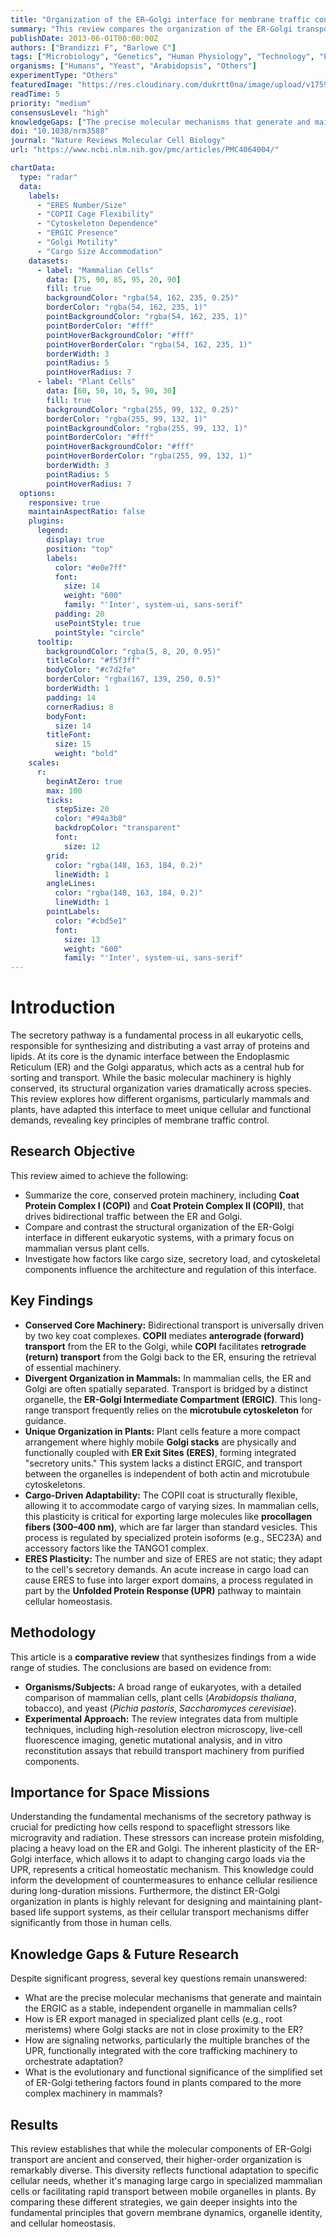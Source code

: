 ```yaml
---
title: "Organization of the ER–Golgi interface for membrane traffic control"
summary: "This review compares the organization of the ER-Golgi transport system in different eukaryotes, focusing on mammalian and plant cells. It highlights how the conserved COPI and COPII trafficking machinery is adapted to meet diverse cellular demands, such as transporting large cargo in mammals versus supporting mobile Golgi units in plants, providing insights into the fundamental control of the secretory pathway."
publishDate: 2013-06-01T00:00:00Z
authors: ["Brandizzi F", "Barlowe C"]
tags: ["Microbiology", "Genetics", "Human Physiology", "Technology", "Earth"]
organisms: ["Humans", "Yeast", "Arabidopsis", "Others"]
experimentType: "Others"
featuredImage: "https://res.cloudinary.com/dukrtt0na/image/upload/v1759682450/cjlciqf7jg9v4u3bcyxx.jpg"
readTime: 5
priority: "medium"
consensusLevel: "high"
knowledgeGaps: ["The precise molecular mechanisms that generate and maintain the ERGIC in mammalian cells", "How ER export occurs in less-vacuolated plant cells where Golgi are not closely associated with the ER", "How the Unfolded Protein Response (UPR) signaling network is integrated with the core trafficking machinery", "The functional significance of the simplified set of tethering factors in plants compared to mammals"]
doi: "10.1038/nrm3588"
journal: "Nature Reviews Molecular Cell Biology"
url: "https://www.ncbi.nlm.nih.gov/pmc/articles/PMC4064004/"

chartData:
  type: "radar"
  data:
    labels:
      - "ERES Number/Size"
      - "COPII Cage Flexibility"
      - "Cytoskeleton Dependence"
      - "ERGIC Presence"
      - "Golgi Motility"
      - "Cargo Size Accommodation"
    datasets:
      - label: "Mammalian Cells"
        data: [75, 90, 85, 95, 20, 90]
        fill: true
        backgroundColor: "rgba(54, 162, 235, 0.25)"
        borderColor: "rgba(54, 162, 235, 1)"
        pointBackgroundColor: "rgba(54, 162, 235, 1)"
        pointBorderColor: "#fff"
        pointHoverBackgroundColor: "#fff"
        pointHoverBorderColor: "rgba(54, 162, 235, 1)"
        borderWidth: 3
        pointRadius: 5
        pointHoverRadius: 7
      - label: "Plant Cells"
        data: [60, 50, 10, 5, 90, 30]
        fill: true
        backgroundColor: "rgba(255, 99, 132, 0.25)"
        borderColor: "rgba(255, 99, 132, 1)"
        pointBackgroundColor: "rgba(255, 99, 132, 1)"
        pointBorderColor: "#fff"
        pointHoverBackgroundColor: "#fff"
        pointHoverBorderColor: "rgba(255, 99, 132, 1)"
        borderWidth: 3
        pointRadius: 5
        pointHoverRadius: 7
  options:
    responsive: true
    maintainAspectRatio: false
    plugins:
      legend:
        display: true
        position: "top"
        labels:
          color: "#e0e7ff"
          font:
            size: 14
            weight: "600"
            family: "'Inter', system-ui, sans-serif"
          padding: 20
          usePointStyle: true
          pointStyle: "circle"
      tooltip:
        backgroundColor: "rgba(5, 8, 20, 0.95)"
        titleColor: "#f5f3ff"
        bodyColor: "#c7d2fe"
        borderColor: "rgba(167, 139, 250, 0.5)"
        borderWidth: 1
        padding: 14
        cornerRadius: 8
        bodyFont:
          size: 14
        titleFont:
          size: 15
          weight: "bold"
    scales:
      r:
        beginAtZero: true
        max: 100
        ticks:
          stepSize: 20
          color: "#94a3b8"
          backdropColor: "transparent"
          font:
            size: 12
        grid:
          color: "rgba(148, 163, 184, 0.2)"
          lineWidth: 1
        angleLines:
          color: "rgba(148, 163, 184, 0.2)"
          lineWidth: 1
        pointLabels:
          color: "#cbd5e1"
          font:
            size: 13
            weight: "600"
            family: "'Inter', system-ui, sans-serif"
---
```


# Introduction
The secretory pathway is a fundamental process in all eukaryotic cells, responsible for synthesizing and distributing a vast array of proteins and lipids. At its core is the dynamic interface between the Endoplasmic Reticulum (ER) and the Golgi apparatus, which acts as a central hub for sorting and transport. While the basic molecular machinery is highly conserved, its structural organization varies dramatically across species. This review explores how different organisms, particularly mammals and plants, have adapted this interface to meet unique cellular and functional demands, revealing key principles of membrane traffic control.

## Research Objective
This review aimed to achieve the following:
- Summarize the core, conserved protein machinery, including **Coat Protein Complex I (COPI)** and **Coat Protein Complex II (COPII)**, that drives bidirectional traffic between the ER and Golgi.
- Compare and contrast the structural organization of the ER-Golgi interface in different eukaryotic systems, with a primary focus on mammalian versus plant cells.
- Investigate how factors like cargo size, secretory load, and cytoskeletal components influence the architecture and regulation of this interface.

## Key Findings
- **Conserved Core Machinery:** Bidirectional transport is universally driven by two key coat complexes. **COPII** mediates **anterograde (forward) transport** from the ER to the Golgi, while **COPI** facilitates **retrograde (return) transport** from the Golgi back to the ER, ensuring the retrieval of essential machinery.
- **Divergent Organization in Mammals:** In mammalian cells, the ER and Golgi are often spatially separated. Transport is bridged by a distinct organelle, the **ER-Golgi Intermediate Compartment (ERGIC)**. This long-range transport frequently relies on the **microtubule cytoskeleton** for guidance.
- **Unique Organization in Plants:** Plant cells feature a more compact arrangement where highly mobile **Golgi stacks** are physically and functionally coupled with **ER Exit Sites (ERES)**, forming integrated "secretory units." This system lacks a distinct ERGIC, and transport between the organelles is independent of both actin and microtubule cytoskeletons.
- **Cargo-Driven Adaptability:** The COPII coat is structurally flexible, allowing it to accommodate cargo of varying sizes. In mammalian cells, this plasticity is critical for exporting large molecules like **procollagen fibers (300–400 nm)**, which are far larger than standard vesicles. This process is regulated by specialized protein isoforms (e.g., SEC23A) and accessory factors like the TANGO1 complex.
- **ERES Plasticity:** The number and size of ERES are not static; they adapt to the cell's secretory demands. An acute increase in cargo load can cause ERES to fuse into larger export domains, a process regulated in part by the **Unfolded Protein Response (UPR)** pathway to maintain cellular homeostasis.

## Methodology
This article is a **comparative review** that synthesizes findings from a wide range of studies. The conclusions are based on evidence from:
- **Organisms/Subjects:** A broad range of eukaryotes, with a detailed comparison of mammalian cells, plant cells (*Arabidopsis thaliana*, tobacco), and yeast (*Pichia pastoris*, *Saccharomyces cerevisiae*).
- **Experimental Approach:** The review integrates data from multiple techniques, including high-resolution electron microscopy, live-cell fluorescence imaging, genetic mutational analysis, and in vitro reconstitution assays that rebuild transport machinery from purified components.

## Importance for Space Missions
Understanding the fundamental mechanisms of the secretory pathway is crucial for predicting how cells respond to spaceflight stressors like microgravity and radiation. These stressors can increase protein misfolding, placing a heavy load on the ER and Golgi. The inherent plasticity of the ER-Golgi interface, which allows it to adapt to changing cargo loads via the UPR, represents a critical homeostatic mechanism. This knowledge could inform the development of countermeasures to enhance cellular resilience during long-duration missions. Furthermore, the distinct ER-Golgi organization in plants is highly relevant for designing and maintaining plant-based life support systems, as their cellular transport mechanisms differ significantly from those in human cells.

## Knowledge Gaps & Future Research
Despite significant progress, several key questions remain unanswered:
- What are the precise molecular mechanisms that generate and maintain the ERGIC as a stable, independent organelle in mammalian cells?
- How is ER export managed in specialized plant cells (e.g., root meristems) where Golgi stacks are not in close proximity to the ER?
- How are signaling networks, particularly the multiple branches of the UPR, functionally integrated with the core trafficking machinery to orchestrate adaptation?
- What is the evolutionary and functional significance of the simplified set of ER-Golgi tethering factors found in plants compared to the more complex machinery in mammals?

## Results
This review establishes that while the molecular components of ER-Golgi transport are ancient and conserved, their higher-order organization is remarkably diverse. This diversity reflects functional adaptation to specific cellular needs, whether it's managing large cargo in specialized mammalian cells or facilitating rapid transport between mobile organelles in plants. By comparing these different strategies, we gain deeper insights into the fundamental principles that govern membrane dynamics, organelle identity, and cellular homeostasis.